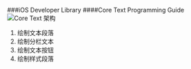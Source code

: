 ###iOS Developer Library
####Core Text Programming Guide
![Core Text 架构](https://developer.apple.com/library/prerelease/ios/documentation/StringsTextFonts/Conceptual/CoreText_Programming/Art/core_text_arch_2x.png)

1. 绘制文本段落
2. 绘制分栏文本
3. 绘制文本按钮
4. 绘制样式段落